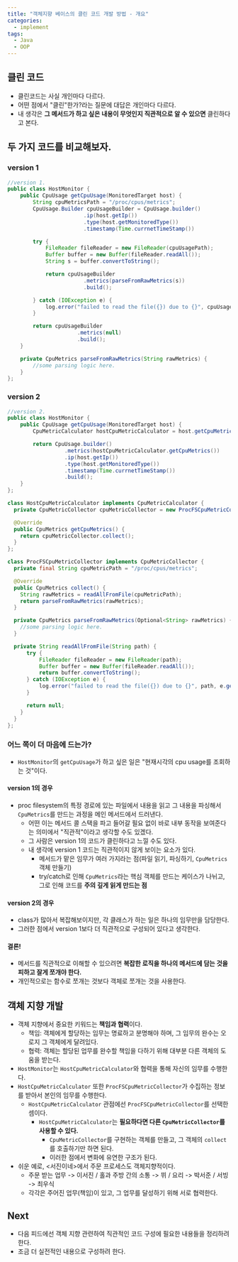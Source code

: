 ```yaml
---
title: "객체지향 베이스의 클린 코드 개발 방법 - 개요"
categories:
  - implement
tags:
  - Java
  - OOP
---
```


## 클린 코드
- 클린코드는 사실 개인마다 다르다.
- 어떤 점에서 "클린"한가?라는 질문에 대답은 개인마다 다르다.
- 내 생각은 **그 메서드가 하고 싶은 내용이 무엇인지 직관적으로 알 수 있으면** 클린하다고 본다.

## 두 가지 코드를 비교해보자.
### version 1
```java
//version 1.
public class HostMonitor {
    public CpuUsage getCpuUsage(MonitoredTarget host) {
        String cpuMetricsPath = "/proc/cpus/metrics";
        CpuUsage.Builder cpuUsageBuilder = CpuUsage.builder()
                        .ip(host.getIp())
                        .type(host.getMonitoredType())
                        .timestamp(Time.currnetTimeStamp())

        try {
            FileReader fileReader = new FileReader(cpuUsagePath);
            Buffer buffer = new Buffer(fileReader.readAll());
            String s = buffer.convertToString();

            return cpuUsageBuilder
                        .metrics(parseFromRawMetrics(s))
                        .build();

        } catch (IOException e) {
            log.error("failed to read the file({}) due to {}", cpuUsagePath, e.getMessage());
        }

        return cpuUsageBuilder
                      .metrics(null)
                      .build();
    }

    private CpuMetrics parseFromRawMetrics(String rawMetrics) {
        //some parsing logic here.
    }
};
```

### version 2
```java 
//version 2.
public class HostMonitor {
    public CpuUsage getCpuUsage(MonitoredTarget host) {
        CpuMetricCalculator hostCpuMetricCalculator = host.getCpuMetricCalculator();

        return CpuUsage.builder()
                  .metrics(hostCpuMetricCalculator.getCpuMetrics())
                  .ip(host.getIp())
                  .type(host.getMonitoredType())
                  .timestamp(Time.currnetTimeStamp())
                  .build();
    }
};

class HostCpuMetricCalculator implements CpuMetricCalculator {
  private CpuMetricCollector cpuMetricCollector = new ProcFSCpuMetricCollector();

  @Override
  public CpuMetrics getCpuMetrics() {
    return cpuMetricCollector.collect();
  }
};

class ProcFSCpuMetricCollector implements CpuMetricCollector {
  private final String cpuMetricPath = "/proc/cpus/metrics";

  @Override
  public CpuMetrics collect() {        
    String rawMetrics = readAllFromFile(cpuMetricPath);
    return parseFromRawMetrics(rawMetrics);
  }

  private CpuMetrics parseFromRawMetrics(Optional<String> rawMetrics) {
    //some parsing logic here.
  }

  private String readAllFromFile(String path) {
      try {
          FileReader fileReader = new FileReader(path);
          Buffer buffer = new Buffer(fileReader.readAll());
          return buffer.convertToString();
      } catch (IOException e) {
          log.error("failed to read the file({}) due to {}", path, e.getMessage());
      }

      return null;
    }
  }
};

```

### 어느 쪽이 더 마음에 드는가?
- ```HostMonitor```의 ```getCpuUsage```가 하고 싶은 일은 "현재시각의 cpu usage를 조회하는 것"이다.
  
#### version 1의 경우
- proc filesystem의 특정 경로에 있는 파일에서 내용을 읽고 그 내용을 파싱해서 ```CpuMetrics```를 만드는 과정을 메인 메서드에서 드러낸다.
  - 어떤 이는 메서드 콜 스택을 파고 들어갈 필요 없이 바로 내부 동작을 보여준다는 의미에서 "직관적"이라고 생각할 수도 있겠다.
  - 그 사람은 version 1의 코드가 클린하다고 느낄 수도 있다.
  - 내 생각에 version 1 코드는 직관적이지 않게 보이는 요소가 있다. 
    - 메서드가 맡은 임무가 여러 가지라는 점(파일 읽기, 파싱하기, ```CpuMetrics```객체 만들기)
    - try/catch로 인해 ```CpuMetrics```라는 핵심 객체를 만드는 케이스가 나뉘고, 그로 인해 코드를 **주의 깊게 읽게 만드는 점**
#### version 2의 경우
- class가 많아서 복잡해보이지만, 각 클래스가 하는 일은 하나의 임무만을 담당한다. 
- 그러한 점에서 version 1보다 더 직관적으로 구성되어 있다고 생각한다.

#### 결론!
- 메서드를 직관적으로 이해할 수 있으려면 **복잡한 로직을 하나의 메서드에 담는 것을 피하고 잘게 쪼개야 한다.** 
- 개인적으로는 함수로 쪼개는 것보다 객체로 쪼개는 것을 사용한다.

## 객체 지향 개발
- 객체 지향에서 중요한 키워드는 **책임과 협력**이다.
  - 책임: 객체에게 할당하는 임무는 명료하고 분명해야 하며, 그 임무의 완수는 오로지 그 객체에게 달려있다.
  - 협력: 객체는 할당된 업무를 완수할 책임을 다하기 위해 대부분 다른 객체의 도움을 받는다.
- ```HostMonitor```는 ```HostCpuMetricCalculator```와 협력을 통해 자신의 임무를 수행한다.
- ```HostCpuMetricCalculator``` 또한 ```ProcFSCpuMetricCollector```가 수집하는 정보를 받아서 본인의 임무를 수행한다.
  - ```HostCpuMetricCalculator``` 관점에선 ```ProcFSCpuMetricCollector```를 선택한 셈이다.
    - ```HostCpuMetricCalculator```는 **필요하다면 다른 ```CpuMetricCollector```를 사용할 수 있다.**
      - ```CpuMetricCollector```를 구현하는 객체를 만들고, 그 객체의 ```collect```를 호출하기만 하면 된다.
      - 이러한 점에서 변화에 유연한 구조가 된다.
- 쉬운 예로, <서진이네>에서 주문 프로세스도 객체지향적이다.
  - 주문 받는 업무 -> 이서진 / 홀과 주방 간의 소통 -> 뷔 / 요리 -> 박서준 / 서빙 -> 최우식
  - 각각은 주어진 업무(책임)이 있고, 그 업무를 달성하기 위해 서로 협력한다.

## Next
- 다음 피드에선 객체 지향 관련하여 직관적인 코드 구성에 필요한 내용들을 정리하려 한다.
- 조금 더 실전적인 내용으로 구성하려 한다.